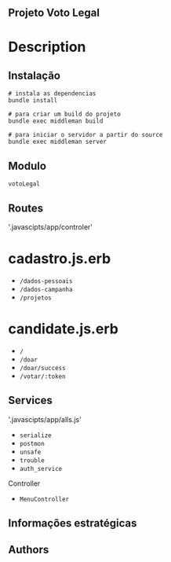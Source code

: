 
## Projeto Voto Legal

# Description



## Instalação

```
# instala as dependencias
bundle install

# para criar um build do projeto
bundle exec middleman build

# para iniciar o servidor a partir do source
bundle exec middleman server
```
## Modulo
`votoLegal`



## Routes

'.javascipts/app/controler'

# cadastro.js.erb

 - `/dados-pessoais`
 - `/dados-campanha`
 - `/projetos`

 # candidate.js.erb

 - `/`
 - `/doar`
 - `/doar/success`
 - `/votar/:token`

 ## Services
 '.javascipts/app/alls.js'

  - `serialize`
  - `postmon`
  - `unsafe`
  - `trouble`
  - `auth_service`

Controller
 - `MenuController`












## Informações estratégicas






## Authors



